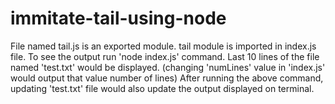 # immitate-tail-using-node

File named tail.js is an exported module.
tail module is imported in index.js file.
To see the output run 'node index.js' command.
Last 10 lines of the file named 'test.txt' would be displayed. (changing 'numLines' value in 'index.js' would output that value number of lines)
After running the above command, updating 'test.txt' file would also update the output displayed on terminal.

